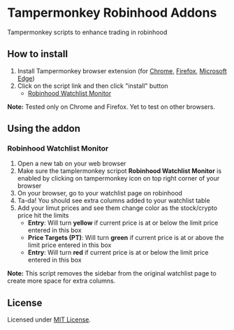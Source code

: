 # Tampermonkey Robinhood Addons
Tampermonkey scripts to enhance trading in robinhood

## How to install

1. Install Tampermonkey browser extension (for [Chrome](https://chrome.google.com/webstore/detail/tampermonkey/dhdgffkkebhmkfjojejmpbldmpobfkfo?hl=en), [Firefox](https://addons.mozilla.org/en-US/firefox/addon/tampermonkey/), [Microsoft Edge](https://www.microsoft.com/store/apps/9NBLGGH5162S))
2. Click on the script link and then click "install" button
    * [Robinhood Watchlist Monitor](https://greasyfork.org/en/scripts/421553-robinhood-watchlist-monitor)

**Note:** Tested only on Chrome and Firefox. Yet to test on other browsers.

## Using the addon

### Robinhood Watchlist Monitor
1. Open a new tab on your web browser
2. Make sure the tamplermonkey scripot **Robinhood Watchlist Monitor** is enabled by clicking on tampermonkey icon on top right corner of your browser
3. On your browser, go to your watchlist page on robinhood
4. Ta-da! You should see extra columns added to your watchlist table
5. Add your limut prices and see them change color as the stock/crypto price hit the limits
    * **Entry**: Will turn **yellow** if current price is at or below the limit price entered in this box 
    * **Price Targets (PT)**: Will turn **green** if current price is at or above the limit price entered in this box 
    * **Entry**: Will turn **red** if current price is at or below the limit price entered in this box

**Note:** This script removes the sidebar from the original watchlist page to create more space for extra columns.

## License

Licensed under [MIT License](./LICENSE).